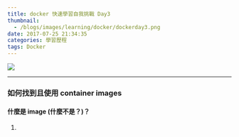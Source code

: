 ```yaml
---
title: docker 快速學習自我挑戰 Day3
thumbnail:
  - /blogs/images/learning/docker/dockerday3.png
date: 2017-07-25 21:34:35
categories: 學習歷程
tags: Docker
---
```

<img src="/blogs/images/learning/docker/dockerday3.png">

***
### 如何找到且使用 container images
#### 什麼是 image (什麼不是？)？
1. 





